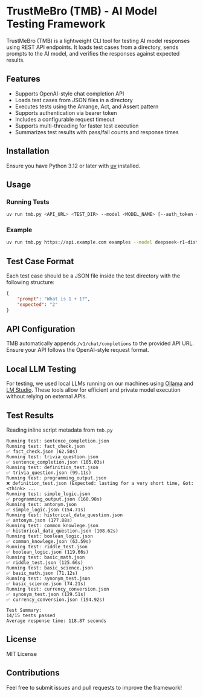 # TrustMeBro (TMB) - AI Model Testing Framework

TrustMeBro (TMB) is a lightweight CLI tool for testing AI model responses using REST API endpoints. It loads test cases from a directory, sends prompts to the AI model, and verifies the responses against expected results.

## Features
- Supports OpenAI-style chat completion API
- Loads test cases from JSON files in a directory
- Executes tests using the Arrange, Act, and Assert pattern
- Supports authentication via bearer token
- Includes a configurable request timeout
- Supports multi-threading for faster test execution
- Summarizes test results with pass/fail counts and response times

## Installation
Ensure you have Python 3.12 or later with [uv](https://github.com/astral-sh/uv) installed.


## Usage
### Running Tests
```sh
uv run tmb.py <API_URL> <TEST_DIR> --model <MODEL_NAME> [--auth_token <TOKEN>] [--timeout <SECONDS>] [--threads <NUM_THREADS>]
```

### Example
```sh
uv run tmb.py https://api.example.com examples --model deepseek-r1-distill-qwen-32b --auth_token my-secret-token --threads 4
```

## Test Case Format
Each test case should be a JSON file inside the test directory with the following structure:
```json
{
    "prompt": "What is 1 + 1?",
    "expected": "2"
}
```

## API Configuration
TMB automatically appends `/v1/chat/completions` to the provided API URL. Ensure your API follows the OpenAI-style request format.

## Local LLM Testing
For testing, we used local LLMs running on our machines using [Ollama](https://ollama.com/) and [LM Studio](https://lmstudio.ai/). These tools allow for efficient and private model execution without relying on external APIs.

## Test Results
Reading inline script metadata from `tmb.py`

```
Running test: sentence_completion.json
Running test: fact_check.json
✅ fact_check.json (62.50s)
Running test: trivia_question.json
✅ sentence_completion.json (105.03s)
Running test: definition_test.json
✅ trivia_question.json (99.11s)
Running test: programming_output.json
❌ definition_test.json (Expected: lasting for a very short time, Got: <think> ...
Running test: simple_logic.json
✅ programming_output.json (160.98s)
Running test: antonym.json
✅ simple_logic.json (154.71s)
Running test: historical_data_question.json
✅ antonym.json (177.88s)
Running test: common_knowlege.json
✅ historical_data_question.json (108.62s)
Running test: boolean_logic.json
✅ common_knowlege.json (63.59s)
Running test: riddle_test.json
✅ boolean_logic.json (119.66s)
Running test: basic_math.json
✅ riddle_test.json (125.66s)
Running test: basic_science.json
✅ basic_math.json (71.12s)
Running test: synonym_test.json
✅ basic_science.json (74.21s)
Running test: currency_conversion.json
✅ synonym_test.json (129.51s)
✅ currency_conversion.json (194.92s)

Test Summary:
14/15 tests passed
Average response time: 118.87 seconds
```

## License
MIT License

## Contributions
Feel free to submit issues and pull requests to improve the framework!

